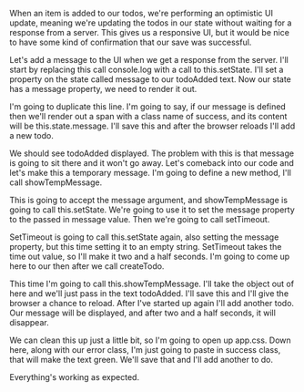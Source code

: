 When an item is added to our todos, we're performing an optimistic UI update, meaning we're updating the todos in our state without waiting for a response from a server. This gives us a responsive UI, but it would be nice to have some kind of confirmation that our save was successful.

Let's add a message to the UI when we get a response from the server. I'll start by replacing this call console.log with a call to this.setState. I'll set a property on the state called message to our todoAdded text. Now our state has a message property, we need to render it out.

I'm going to duplicate this line. I'm going to say, if our message is defined then we'll render out a span with a class name of success, and its content will be this.state.message. I'll save this and after the browser reloads I'll add a new todo.

We should see todoAdded displayed. The problem with this is that message is going to sit there and it won't go away. Let's comeback into our code and let's make this a temporary message. I'm going to define a new method, I'll call showTempMessage.

This is going to accept the message argument, and showTempMessage is going to call this.setState. We're going to use it to set the message property to the passed in message value. Then we're going to call setTimeout.

SetTimeout is going to call this.setState again, also setting the message property, but this time setting it to an empty string. SetTimeout takes the time out value, so I'll make it two and a half seconds. I'm going to come up here to our then after we call createTodo.

This time I'm going to call this.showTempMessage. I'll take the object out of here and we'll just pass in the text todoAdded. I'll save this and I'll give the browser a chance to reload. After I've started up again I'll add another todo. Our message will be displayed, and after two and a half seconds, it will disappear.

We can clean this up just a little bit, so I'm going to open up app.css. Down here, along with our error class, I'm just going to paste in success class, that will make the text green. We'll save that and I'll add another to do.

Everything's working as expected.